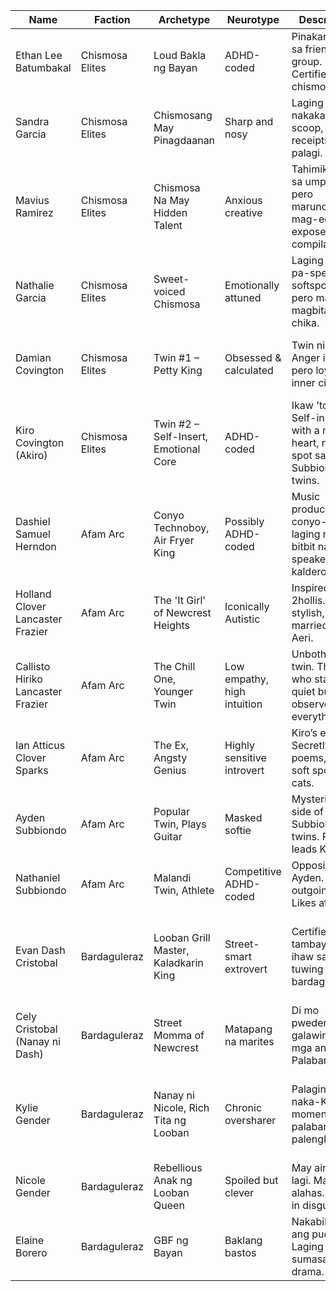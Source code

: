 | Name                             | Faction         | Archetype                              | Neurotype             | Description                                                                                         | Sims Traits                           | Aspiration              | Catchphrase                                                   | Handle                     |
|----------------------------------|------------------|-----------------------------------------|------------------------|-----------------------------------------------------------------------------------------------------|----------------------------------------|--------------------------|----------------------------------------------------------------|----------------------------|
| Ethan Lee Batumbakal            | Chismosa Elites  | Loud Bakla ng Bayan                     | ADHD-coded             | Pinakamaingay sa friend group. Certified chismosa.                                                  | Outgoing, Goofball, Insider           | Friend of the World      | “Hala, bakla may pa-blind item!”                              | @catethan                  |
| Sandra Garcia                    | Chismosa Elites  | Chismosang May Pinagdaanan              | Sharp and nosy         | Laging unang nakakaalam ng scoop, may receipts palagi.                                              | Ambitious, Snob, Neat                 | Public Enemy             | “Screenshots don’t lie, bes.”                                 | @krisjennertheasshole*     |
| Mavius Ramirez                   | Chismosa Elites  | Chismosa Na May Hidden Talent           | Anxious creative        | Tahimik lang sa umpisa pero marunong mag-edit ng exposed compilation.                              | Creative, Perfectionist, Geek         | Bestselling Author       | “Ginawan ko na ng thread.”                                   | @mavideorender            |
| Nathalie Garcia                  | Chismosa Elites  | Sweet-voiced Chismosa                   | Emotionally attuned     | Laging may pa-speech at softspoken pero matalas magbitaw ng chika.                                | Good, Music Lover, Cheerful           | Musical Genius           | “Sabi ko naman eh.”                                         | @nathaliecia             |
| Damian Covington                | Chismosa Elites  | Twin #1 – Petty King                    | Obsessed & calculated   | Twin ni Kiro. Anger issues, pero loyal sa inner circle.                                             | Hot-Headed, Jealous, Self-Assured     | Public Enemy             | “Lahat ng ex mo pangit.”                                     | @vincntcovngtn                   |
| Kiro Covington (Akiro)          | Chismosa Elites  | Twin #2 – Self-Insert, Emotional Core   | ADHD-coded             | Ikaw 'to bes. Self-insert with a messy heart, naka-spot sa Subbiondo twins.                        | Romantic, Erratic, Clumsy             | Soulmate                 | “Shhh... wag mo ipost, finsta lang ‘to.”                     | @cyberkiro / @kiro.m4a     |
| Dashiel Samuel Herndon          | Afam Arc         | Conyo Technoboy, Air Fryer King         | Possibly ADHD-coded     | Music producer, conyo-coded, laging may bitbit na speaker at kaldero.                              | Geek, Music Lover, High Maintenance   | Fabulously Wealthy       | “May air fryer ako, may induction stove pa ako, with my own kalderos!” | @dashii172                |
| Holland Clover Lancaster Frazier| Afam Arc         | The 'It Girl' of Newcrest Heights       | Iconically Autistic     | Inspired by 2hollis. Fierce, stylish, married to Aeri.                                              | Self-Assured, Materialistic, Neat     | World-Famous Celebrity   | “Bitch, I’m booked and blessed.”                             | @twotwotwoleafclover       |
| Callisto Hiriko Lancaster Frazier| Afam Arc        | The Chill One, Younger Twin             | Low empathy, high intuition | Unbothered twin. The one who stays quiet but observes everything.                                | Loner, Bookworm, Calm                 | Renaissance Sim          | “Tapos na kayo? Can I nap now?”                              | @rikofrazier               |
| Ian Atticus Clover Sparks       | Afam Arc         | The Ex, Angsty Genius                   | Highly sensitive introvert | Kiro’s ex. Secretly writes poems, has a soft spot for cats.                                        | Gloomy, Genius, Cat Lover             | Academic                 | “It’s not that deep… but it is.”                            | @sparklinglamppost         |
| Ayden Subbiondo                 | Afam Arc         | Popular Twin, Plays Guitar              | Masked softie            | Mysterious side of the Subbiondo twins. Possibly leads Kiro on?                                   | Music Lover, Insider, Self-Assured    | Soulmate                 | “Baka next gig mo, punta ako.”                              | @9ydn.zno                  |
| Nathaniel Subbiondo             | Afam Arc         | Malandi Twin, Athlete                   | Competitive ADHD-coded   | Opposite ni Ayden. More outgoing. Likes attention.                                                  | Active, Outgoing, Romantic            | Serial Romantic           | “Ay teka, DM mo ko later.”                                 | @subbynath |
| Evan Dash Cristobal             | Bardaguleraz     | Looban Grill Master, Kaladkarin King    | Street-smart extrovert   | Certified tambay, taga-ihaw sa kanto tuwing may bardagulan.                                        | Bro, Outgoing, Hot-Headed             | Friend of the World       | “Nicole, Tita Kylie, mga mukhang mumurahin dito, may dala akong grill!” | @grillnotsmoke           |
| Cely Cristobal (Nanay ni Dash)  | Bardaguleraz     | Street Momma of Newcrest                | Matapang na marites      | Di mo pwedeng galawin ang mga anak niya. Palaban.                                                   | Family-Oriented, Mean, Loyal          | Successful Lineage        | “HOY MGA BALIW!”                                            | @cely_grillqueen          |
| Kylie Gender                    | Bardaguleraz     | Nanay ni Nicole, Rich Tita ng Looban    | Chronic oversharer       | Palaging naka-Kim K moment. Pero palaban sa palengke.                                              | Materialistic, Outgoing, Foodie       | Mansion Baron             | “Mga nakshie, balik na tayo sa bahay baka maholdap tayo.”   | @kyliegender               |
| Nicole Gender                   | Bardaguleraz     | Rebellious Anak ng Looban Queen         | Spoiled but clever        | May airpods lagi. Mahilig sa alahas. Marites in disguise.                                           | Insider, Self-Absorbed, Snob          | Drama Llama               | “Sige po Ma, may alahas pa naman tayong dala.”              | @notnicoleok              |
| Elaine Borero                  | Bardaguleraz     | GBF ng Bayan                            | Baklang bastos            | Nakabilad lagi ang puday. Laging sumasabit sa drama.                                                | Flirty, Outgoing, Lazy                | Villainous Valentine      | “Ay! Gusto ko ng chismis!”                                 | @pudayprincess            |

